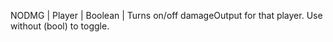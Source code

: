 NODMG | Player | Boolean | Turns on/off damageOutput for that player. Use without (bool) to toggle.
